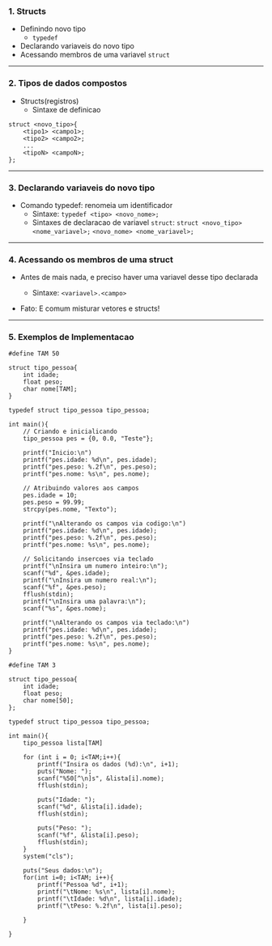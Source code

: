 ### 1. Structs
- Definindo novo tipo
	- `typedef`
- Declarando variaveis do novo tipo
- Acessando membros de uma variavel `struct`
---
### 2. Tipos de dados compostos
- Structs(registros)
	- Sintaxe de definicao
```
struct <novo_tipo>{
	<tipo1> <campo1>;
	<tipo2> <campo2>;
	...
	<tipoN> <campoN>;
};
```

---
### 3. Declarando variaveis do novo tipo
- Comando typedef: renomeia um identificador
	- Sintaxe:
	 `typedef <tipo> <novo_nome>;`
	- Sintaxes de declaracao de variavel `struct`:
	 `struct <novo_tipo> <nome_variavel>;`
	 `<novo_nome> <nome_variavel>;`

---
### 4. Acessando os membros de uma struct
- Antes de mais nada, e preciso haver uma variavel desse tipo declarada
	- Sintaxe:
	 `<variavel>.<campo>`

- Fato: E comum misturar vetores e structs!

--- 
### 5. Exemplos de Implementacao
```
#define TAM 50

struct tipo_pessoa{
	int idade;
	float peso;
	char nome[TAM];
}

typedef struct tipo_pessoa tipo_pessoa;

int main(){
	// Criando e inicialicando
	tipo_pessoa pes = {0, 0.0, "Teste"};

	printf("Inicio:\n")
	printf("pes.idade: %d\n", pes.idade);
	printf("pes.peso: %.2f\n", pes.peso);
	printf("pes.nome: %s\n", pes.nome);

	// Atribuindo valores aos campos
	pes.idade = 10;
	pes.peso = 99.99;
	strcpy(pes.nome, "Texto");

	printf("\nAlterando os campos via codigo:\n")
	printf("pes.idade: %d\n", pes.idade);
	printf("pes.peso: %.2f\n", pes.peso);
	printf("pes.nome: %s\n", pes.nome);

	// Solicitando insercoes via teclado
	printf("\nInsira um numero inteiro:\n");
	scanf("%d", &pes.idade);
	printf("\nInsira um numero real:\n");
	scanf("%f", &pes.peso);
	fflush(stdin);
	printf("\nInsira uma palavra:\n");
	scanf("%s", &pes.nome);

	printf("\nAlterando os campos via teclado:\n")
	printf("pes.idade: %d\n", pes.idade);
	printf("pes.peso: %.2f\n", pes.peso);
	printf("pes.nome: %s\n", pes.nome);
}
```

```
#define TAM 3

struct tipo_pessoa{
	int idade;
	float peso;
	char nome[50];
};

typedef struct tipo_pessoa tipo_pessoa;

int main(){
	tipo_pessoa lista[TAM]

	for (int i = 0; i<TAM;i++){
		printf("Insira os dados (%d):\n", i+1);
		puts("Nome: ");
		scanf("%50[^\n]s", &lista[i].nome);
		fflush(stdin);

		puts("Idade: ");
		scanf("%d", &lista[i].idade);
		fflush(stdin);

		puts("Peso: ");
		scanf("%f", &lista[i].peso);
		fflush(stdin);
	}
	system("cls");

	puts("Seus dados:\n");
	for(int i=0; i<TAM; i++){
		printf("Pessoa %d", i+1);
		printf("\tNome: %s\n", lista[i].nome);
		printf("\tIdade: %d\n", lista[i].idade);
		printf("\tPeso: %.2f\n", lista[i].peso);
		
	}
	
}
```